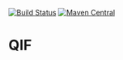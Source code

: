 [![Build Status](https://travis-ci.com/SquirrelGrip/qif.svg?branch=develop)](https://travis-ci.com/SquirrelGrip/qif)
[![Maven Central](https://maven-badges.herokuapp.com/maven-central/com.github.squirrelgrip/qif/badge.svg)](https://maven-badges.herokuapp.com/maven-central/com.github.squirrelgrip/qif)

# QIF

